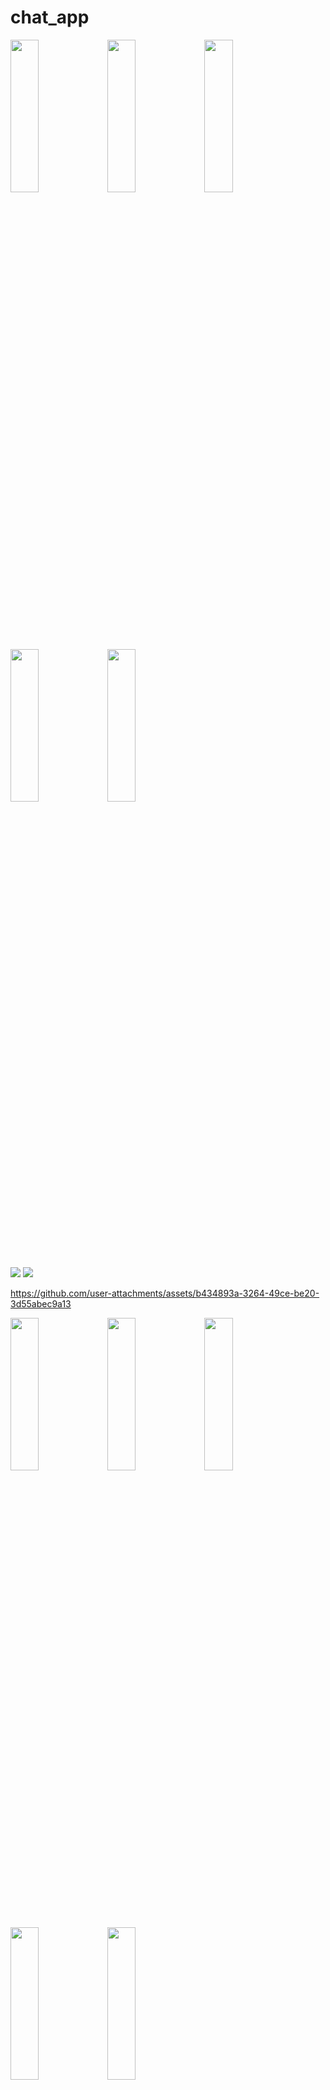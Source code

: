 # chat_app

<p>
  <img src = "https://github.com/user-attachments/assets/467e5b31-361c-4441-bddf-af52f5e14609" height = 25% width = 30%>
  <img src = "https://github.com/user-attachments/assets/199bead6-ef29-4782-945f-d2dc6dce97fe" height = 25% width = 30%>
  <img src = "https://github.com/user-attachments/assets/29e3460b-eee3-40c3-8fa5-ade8cce52840" height = 25% width = 30%>
  <img src = "https://github.com/user-attachments/assets/654fa645-15f9-469e-85d1-62952d62f012" height = 25% width = 30%>
  <img src = "https://github.com/user-attachments/assets/3deca943-9ba5-4db4-b455-455113fff7e1" height = 25% width = 30%>
</p>

 <img src = "https://github.com/user-attachments/assets/4635db2d-fe68-456c-9518-5720685299ca" >
  <img src = "https://github.com/user-attachments/assets/994d7ce4-2f35-428f-b5f4-f1401e4f74aa" >



https://github.com/user-attachments/assets/b434893a-3264-49ce-be20-3d55abec9a13


<p>
  <img src = "https://github.com/user-attachments/assets/849ada9c-2030-4333-a90f-4decd0cfe378" height = 25% width = 30%>
   <img src = "https://github.com/user-attachments/assets/50079859-54cf-43e8-aa37-89157463f24c" height = 25% width = 30%>
  <img src = "https://github.com/user-attachments/assets/6e73f774-158c-4fd7-9645-ae6b025f5854" height = 25% width = 30%>
  <img src = "https://github.com/user-attachments/assets/a2f76328-f103-4d6f-b4ca-9ef40558a1d4" height = 25% width = 30%>
  <img src = "https://github.com/user-attachments/assets/7b73cea9-a4da-475e-8b05-339d6423c25c" height = 25% width = 30%>

</p>



